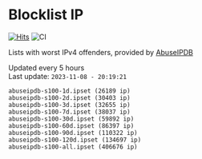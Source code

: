 # Blocklist IP

[![Hits](https://hits.seeyoufarm.com/api/count/incr/badge.svg?url=https%3A%2F%2Fgithub.com%2Fborestad%2Fblocklist-ip%2F&count_bg=%2379C83D&title_bg=%23555555&icon=&icon_color=%23E7E7E7&title=hits&edge_flat=false)](https://hits.seeyoufarm.com)  ![CI](https://img.shields.io/github/workflow/status/borestad/blocklist-ip/CI?style=flat-square)

Lists with worst IPv4 offenders, provided by [AbuseIPDB](https://www.abuseipdb.com/)

<!-- FOOTER-PLACEHOLDER -->
Updated every 5 hours<br>
Last update: `2023-11-08 - 20:19:21`
```
abuseipdb-s100-1d.ipset (26189 ip)
abuseipdb-s100-2d.ipset (30403 ip)
abuseipdb-s100-3d.ipset (32655 ip)
abuseipdb-s100-7d.ipset (38037 ip)
abuseipdb-s100-30d.ipset (59892 ip)
abuseipdb-s100-60d.ipset (86397 ip)
abuseipdb-s100-90d.ipset (110322 ip)
abuseipdb-s100-120d.ipset (134697 ip)
abuseipdb-s100-all.ipset (406676 ip)
```

